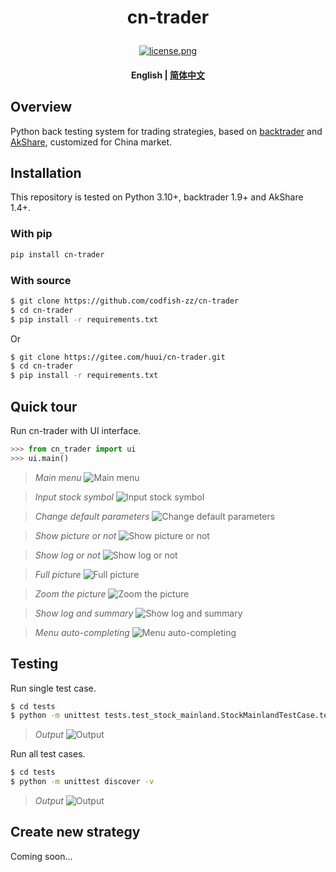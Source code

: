 <!---
# Copyright 2020-present, BigFish (huui1998@163.com).
#
# Licensed under the Apache License, Version 2.0 (the "License");
# you may not use this file except in compliance with the License.
# You may obtain a copy of the License at
#
#     http://www.apache.org/licenses/LICENSE-2.0
#
# Unless required by applicable law or agreed to in writing, software
# distributed under the License is distributed on an "AS IS" BASIS,
# WITHOUT WARRANTIES OR CONDITIONS OF ANY KIND, either express or implied.
# See the License for the specific language governing permissions and
# limitations under the License.
-->

<h1 align="center">
    <p>cn-trader</p>
</h1>

<p align="center">
    <a href="https://github.com/codfish-zz/cn-trader/blob/master/LICENSE">
        <img alt="license.png" src="https://pic.imgdb.cn/item/6266e702239250f7c5a7c8d0.png">
    </a>
</p>

<h4 align="center">
    <p>
        <b>English</b> |
        <a href="https://github.com/codfish-zz/cn-trader/blob/master/README_zh-hans.md">简体中文</a>
</h4>

## Overview

Python back testing system for trading strategies, based on [backtrader](https://www.backtrader.com) and [AkShare](https://www.akshare.xyz), customized for China market.

## Installation

This repository is tested on Python 3.10+, backtrader 1.9+ and AkShare 1.4+.

### With pip

```bash
pip install cn-trader
```

### With source

```bash
$ git clone https://github.com/codfish-zz/cn-trader
$ cd cn-trader
$ pip install -r requirements.txt
```

Or

```bash
$ git clone https://gitee.com/huui/cn-trader.git
$ cd cn-trader
$ pip install -r requirements.txt
```

## Quick tour

Run cn-trader with UI interface.

```python
>>> from cn_trader import ui
>>> ui.main()
```

> _Main menu_ ![Main menu](https://huui1998.pythonanywhere.com/admin/uploads/cn-trader/main_menu.png)

> _Input stock symbol_ ![Input stock symbol](https://huui1998.pythonanywhere.com/admin/uploads/cn-trader/input_stock_symbol.png)

> _Change default parameters_ ![Change default parameters](https://huui1998.pythonanywhere.com/admin/uploads/cn-trader/change_default_params.png)

> _Show picture or not_ ![Show picture or not](https://huui1998.pythonanywhere.com/admin/uploads/cn-trader/show_picture_or_not.png)

> _Show log or not_ ![Show log or not](https://huui1998.pythonanywhere.com/admin/uploads/cn-trader/show_log_or_not.png)

> _Full picture_ ![Full picture](https://huui1998.pythonanywhere.com/admin/uploads/cn-trader/plotting_full.png)

> _Zoom the picture_ ![Zoom the picture](https://huui1998.pythonanywhere.com/admin/uploads/cn-trader/plotting_section.png)

> _Show log and summary_ ![Show log and summary](https://huui1998.pythonanywhere.com/admin/uploads/cn-trader/show_output.png)

> _Menu auto-completing_ ![Menu auto-completing](https://huui1998.pythonanywhere.com/admin/uploads/cn-trader/menu_completing.png)

## Testing

Run single test case.

```bash
$ cd tests
$ python -m unittest tests.test_stock_mainland.StockMainlandTestCase.test_strategy_check_sma_cross
```

> _Output_ ![Output](https://huui1998.pythonanywhere.com/admin/uploads/cn-trader/unit_test_single.png)

Run all test cases.

```bash
$ cd tests
$ python -m unittest discover -v
```

> _Output_ ![Output](https://huui1998.pythonanywhere.com/admin/uploads/cn-trader/unit_test_all.png)

## Create new strategy

Coming soon...
